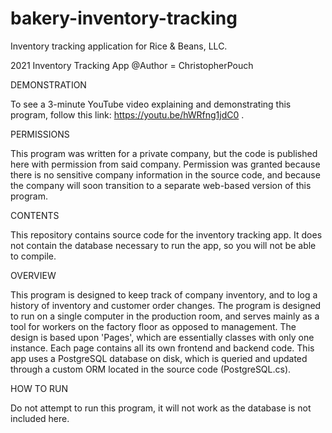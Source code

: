 # bakery-inventory-tracking
Inventory tracking application for Rice & Beans, LLC.

2021 Inventory Tracking App @Author = ChristopherPouch

DEMONSTRATION

To see a 3-minute YouTube video explaining and demonstrating this program, follow this link: https://youtu.be/hWRfng1jdC0 .

PERMISSIONS

This program was written for a private company, but the code is published here with permission from said company. 
Permission was granted because there is no sensitive company information in the source code, and because the company will soon transition to a separate
web-based version of this program.

CONTENTS

This repository contains source code for the inventory tracking app. It does not contain the database necessary to run the app, so you will not be able to compile.

OVERVIEW

This program is designed to keep track of company inventory, and to log a history of inventory and customer order changes.
The program is designed to run on a single computer in the production room, and serves mainly as a tool for workers on the factory floor as opposed to management.
The design is based upon 'Pages', which are essentially classes with only one instance. Each page contains all its own frontend and backend code.
This app uses a PostgreSQL database on disk, which is queried and updated through a custom ORM located in the source code (PostgreSQL.cs).

HOW TO RUN

Do not attempt to run this program, it will not work as the database is not included here.
